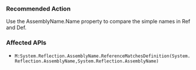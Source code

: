 ### Recommended Action
Use the AssemblyName.Name property to compare the simple names in Ref and Def.

### Affected APIs
* `M:System.Reflection.AssemblyName.ReferenceMatchesDefinition(System.Reflection.AssemblyName,System.Reflection.AssemblyName)`
